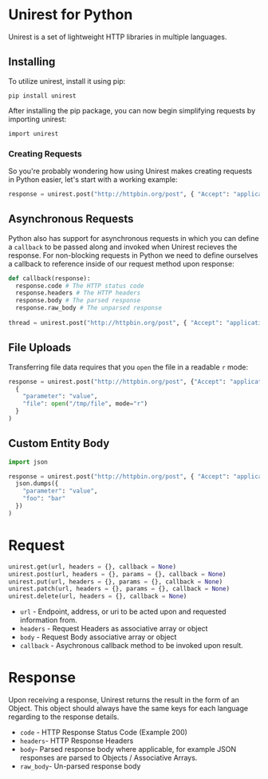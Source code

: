 # Unirest for Python

Unirest is a set of lightweight HTTP libraries in multiple languages.

## Installing
To utilize unirest, install it using pip:

`pip install unirest`

After installing the pip package, you can now begin simplifying requests by importing unirest:

`import unirest`

### Creating Requests
So you're probably wondering how using Unirest makes creating requests in Python easier, let's start with a working example:

```python
response = unirest.post("http://httpbin.org/post", { "Accept": "application/json" }, { "parameter": 23, "foo": "bar" })
```

## Asynchronous Requests
Python also has support for asynchronous requests in which you can define a `callback` to be passed along and invoked when Unirest recieves the response.
For non-blocking requests in Python we need to define ourselves a callback to reference inside of our request method upon response:

```python
def callback(response):
  response.code # The HTTP status code
  response.headers # The HTTP headers
  response.body # The parsed response
  response.raw_body # The unparsed response
  
thread = unirest.post("http://httpbin.org/post", { "Accept": "application/json" }, { "parameter": 23, "foo": "bar" }, callback)
```

## File Uploads
Transferring file data requires that you `open` the file in a readable `r` mode:

```python
response = unirest.post("http://httpbin.org/post", {"Accept": "application/json"},
  {
    "parameter": "value",
    "file": open("/tmp/file", mode="r")
  }
)
```

## Custom Entity Body

```python
import json

response = unirest.post("http://httpbin.org/post", { "Accept": "application/json" },
  json.dumps({
    "parameter": "value",
    "foo": "bar"
  })
)
```
    
# Request

```python
unirest.get(url, headers = {}, callback = None)
unirest.post(url, headers = {}, params = {}, callback = None)
unirest.put(url, headers = {}, params = {}, callback = None)
unirest.patch(url, headers = {}, params = {}, callback = None)    
unirest.delete(url, headers = {}, callback = None)
```

- `url` - Endpoint, address, or uri to be acted upon and requested information from.
- `headers` - Request Headers as associative array or object
- `body` - Request Body associative array or object
- `callback` - Asychronous callback method to be invoked upon result.

# Response
Upon receiving a response, Unirest returns the result in the form of an Object. This object should always have the same keys for each language regarding to the response details.

- `code` - HTTP Response Status Code (Example 200)
- `headers`- HTTP Response Headers
- `body`- Parsed response body where applicable, for example JSON responses are parsed to Objects / Associative Arrays.
- `raw_body`- Un-parsed response body
